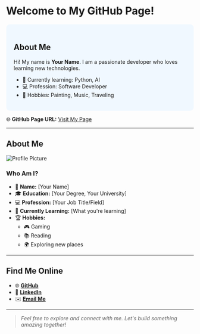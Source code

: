 # Welcome to My GitHub Page!

<div style="background-color: #f0f8ff; padding: 20px; border-radius: 10px;">
  <h2>About Me</h2>
  <p>
    Hi! My name is <strong>Your Name</strong>. I am a passionate developer who loves learning new technologies.
  </p>
  <ul>
    <li>🌱 Currently learning: Python, AI</li>
    <li>💻 Profession: Software Developer</li>
    <li>🎨 Hobbies: Painting, Music, Traveling</li>
  </ul>
</div>


🌐 **GitHub Page URL:** [Visit My Page](https://yourgithubusername.github.io)  

---

## **About Me**  
![Profile Picture](https://via.placeholder.com/200)  

### **Who Am I?**  
- 🌟 **Name:** [Your Name]  
- 🎓 **Education:** [Your Degree, Your University]  
- 💻 **Profession:** [Your Job Title/Field]  
- 🌱 **Currently Learning:** [What you're learning]  
- 🏆 **Hobbies:**  
  - 🎮 Gaming  
  - 📚 Reading  
  - 🌍 Exploring new places  


---

## **Find Me Online**  
- 🌐 **[GitHub](https://github.com/yourusername)**  
- 🔗 **[LinkedIn](https://linkedin.com/in/yourusername)**  
- ✉️ **[Email Me](mailto:yourname@example.com)**  

---

> *Feel free to explore and connect with me. Let's build something amazing together!*  
